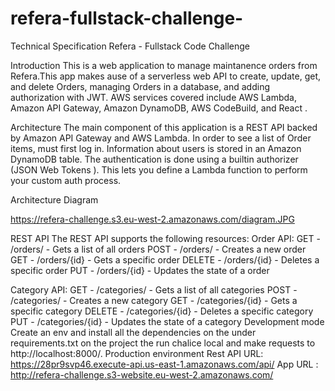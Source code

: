 # refera-fullstack-challenge-
Technical Specification
Refera - Fullstack Code Challenge

Introduction
This is a web application to manage maintanence orders from Refera.This app makes ause of  a serverless web API to create, update, get, and delete Orders, managing Orders in a database, and adding authorization with JWT. AWS services covered include AWS Lambda, Amazon API Gateway, Amazon DynamoDB, AWS CodeBuild, and React .

Architecture
The main component of this application is a REST API backed by Amazon API Gateway and AWS Lambda. In order to see a list of Order items, must first log in. Information about  users is stored in an Amazon DynamoDB table. The authentication is done using a builtin authorizer (JSON Web Tokens ). This lets you define a Lambda function to perform your custom auth process. 


Architecture Diagram 

https://refera-challenge.s3.eu-west-2.amazonaws.com/diagram.JPG

REST API
The REST API supports the following resources:
Order API:
GET - /orders/ - Gets a list of all  orders
POST - /orders/ - Creates a new  order
GET - /orders/{id} - Gets a specific order
DELETE - /orders/{id} - Deletes a specific order
PUT - /orders/{id} - Updates the state of a order

Category API:
GET - /categories/ - Gets a list of all  categories
POST - /categories/ - Creates a new  category
GET - /categories/{id} - Gets a specific category
DELETE - /categories/{id} - Deletes a specific category
PUT - /categories/{id} - Updates the state of a category
Development mode
 Create an env and install all the dependencies  on the under requirements.txt on the project the run chalice local and  make requests to http://localhost:8000/.
Production environment
Rest API URL: https://28pr9svp46.execute-api.us-east-1.amazonaws.com/api/
App  URL : http://refera-challenge.s3-website.eu-west-2.amazonaws.com/
